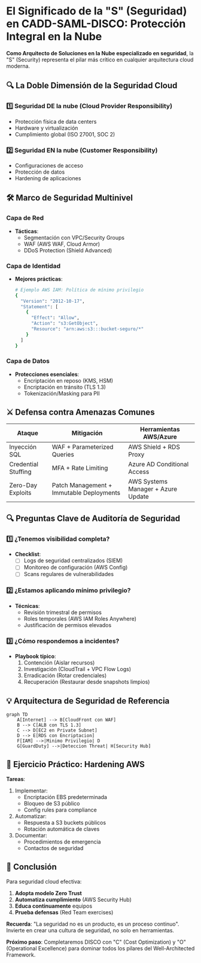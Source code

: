 # **El Significado de la "S" (Seguridad) en CADD-SAML-DISCO: Protección Integral en la Nube**

**Como Arquitecto de Soluciones en la Nube especializado en seguridad**, la "S" (Security) representa el pilar más crítico en cualquier arquitectura cloud moderna.

## **🔍 La Doble Dimensión de la Seguridad Cloud**

### **1️⃣ Seguridad DE la nube** (Cloud Provider Responsibility)
- Protección física de data centers
- Hardware y virtualización
- Cumplimiento global (ISO 27001, SOC 2)

### **2️⃣ Seguridad EN la nube** (Customer Responsibility)
- Configuraciones de acceso
- Protección de datos
- Hardening de aplicaciones

## **🛠 Marco de Seguridad Multinivel**

### **Capa de Red**
- **Tácticas**:
  - Segmentación con VPC/Security Groups
  - WAF (AWS WAF, Cloud Armor)
  - DDoS Protection (Shield Advanced)

### **Capa de Identidad**
- **Mejores prácticas**:
  ```bash
  # Ejemplo AWS IAM: Política de mínimo privilegio
  {
    "Version": "2012-10-17",
    "Statement": [
      {
        "Effect": "Allow",
        "Action": "s3:GetObject",
        "Resource": "arn:aws:s3:::bucket-seguro/*"
      }
    ]
  }
  ```

### **Capa de Datos**
- **Protecciones esenciales**:
  - Encriptación en reposo (KMS, HSM)
  - Encriptación en tránsito (TLS 1.3)
  - Tokenización/Masking para PII

## **⚔️ Defensa contra Amenazas Comunes**

| **Ataque**          | **Mitigación**                          | **Herramientas AWS/Azure**          |
|---------------------|----------------------------------------|-------------------------------------|
| Inyección SQL       | WAF + Parameterized Queries            | AWS Shield + RDS Proxy             |
| Credential Stuffing | MFA + Rate Limiting                    | Azure AD Conditional Access        |
| Zero-Day Exploits   | Patch Management + Immutable Deployments | AWS Systems Manager + Azure Update |

## **🔍 Preguntas Clave de Auditoría de Seguridad**

### **1️⃣ ¿Tenemos visibilidad completa?**
- **Checklist**:
  - [ ] Logs de seguridad centralizados (SIEM)
  - [ ] Monitoreo de configuración (AWS Config)
  - [ ] Scans regulares de vulnerabilidades

### **2️⃣ ¿Estamos aplicando mínimo privilegio?**
- **Técnicas**:
  - Revisión trimestral de permisos
  - Roles temporales (AWS IAM Roles Anywhere)
  - Justificación de permisos elevados

### **3️⃣ ¿Cómo respondemos a incidentes?**
- **Playbook típico**:
  1. Contención (Aislar recursos)
  2. Investigación (CloudTrail + VPC Flow Logs)
  3. Erradicación (Rotar credenciales)
  4. Recuperación (Restaurar desde snapshots limpios)

## **💡 Arquitectura de Seguridad de Referencia**

```mermaid
graph TD
    A[Internet] --> B[CloudFront con WAF]
    B --> C[ALB con TLS 1.3]
    C --> D[EC2 en Private Subnet]
    D --> E[RDS con Encriptacion]
    F[IAM] -->|Minimo Privilegio| D
    G[GuardDuty] -->|Deteccion Threat| H[Security Hub]
```

## **🚀 Ejercicio Práctico: Hardening AWS**

**Tareas**:
1. Implementar:
   - Encriptación EBS predeterminada
   - Bloqueo de S3 público
   - Config rules para compliance
2. Automatizar:
   - Respuesta a S3 buckets públicos
   - Rotación automática de claves
3. Documentar:
   - Procedimientos de emergencia
   - Contactos de seguridad

## **🎯 Conclusión**

Para seguridad cloud efectiva:
1. **Adopta modelo Zero Trust**
2. **Automatiza cumplimiento** (AWS Security Hub)
3. **Educa continuamente** equipos
4. **Prueba defensas** (Red Team exercises)

**Recuerda**: "La seguridad no es un producto, es un proceso continuo". Invierte en crear una cultura de seguridad, no solo en herramientas.

**Próximo paso**: Completaremos DISCO con "C" (Cost Optimization) y "O" (Operational Excellence) para dominar todos los pilares del Well-Architected Framework.
